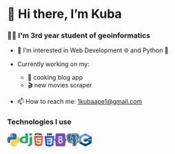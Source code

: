 # 👋 Hi there, I’m Kuba

### :man_student: I'm 3rd year student of geoinformatics

* :mag_right: I’m interested in Web Development :globe_with_meridians: and Python :snake:

* Currently working on my:
  * :spaghetti: cooking blog app
  * :clapper: new movies scraper
- 📫 How to reach me: [1kubaape1@gmail.com](mailto:1kubaape1@gmail.com)

### Technologies I use
[<img align="left"  alt="LinkedIn"  width="29" height="30" src="https://github.com/KubaBee/KubaBee/blob/master/python.png?raw=true" />](https://python.org/)
[<img align="left" alt="LinkedIn" width="29" height="30" src="https://raw.githubusercontent.com/KubaBee/KubaBee/365e87b7f5df7751b6dc33d8afa8ea23b71b5b32/django.svg" />](https://www.djangoproject.com/)
[<img align="left" alt="LinkedIn" width="29" height="30" src="https://github.com/KubaBee/KubaBee/blob/master/html.png?raw=true" />](https://www.w3schools.com/html/default.asp)
[<img align="left" alt="LinkedIn" width="22" height="31" src="https://github.com/KubaBee/KubaBee/blob/master/css.png?raw=true" />](https://www.w3schools.com/css/default.asp)
[<img align="left" alt="LinkedIn" width="29" height="30" src="https://raw.githubusercontent.com/KubaBee/KubaBee/9a6b1c055d34e7e5615712a4143f2960446bf466/bootstrap.svg" />](https://getbootstrap.com/docs/5.0/getting-started/introduction/)
[<img align="left" alt="LinkedIn" width="29" height="30" src="https://github.com/KubaBee/KubaBee/blob/master/postgres.png?raw=true" />](https://www.postgresql.org/)
[<img align="left" alt="LinkedIn" width="29" height="30" src="https://github.com/KubaBee/KubaBee/blob/master/cpp.png?raw=true" />](https://isocpp.org/)
